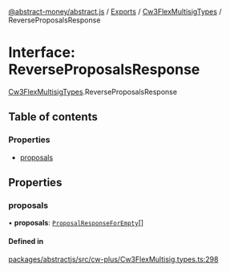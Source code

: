 [@abstract-money/abstract.js](../README.md) / [Exports](../modules.md) / [Cw3FlexMultisigTypes](../modules/Cw3FlexMultisigTypes.md) / ReverseProposalsResponse

# Interface: ReverseProposalsResponse

[Cw3FlexMultisigTypes](../modules/Cw3FlexMultisigTypes.md).ReverseProposalsResponse

## Table of contents

### Properties

- [proposals](Cw3FlexMultisigTypes.ReverseProposalsResponse.md#proposals)

## Properties

### proposals

• **proposals**: [`ProposalResponseForEmpty`](Cw3FlexMultisigTypes.ProposalResponseForEmpty.md)[]

#### Defined in

[packages/abstractjs/src/cw-plus/Cw3FlexMultisig.types.ts:298](https://github.com/Abstract-OS/abstract.js/blob/c46b309/packages/abstractjs/src/cw-plus/Cw3FlexMultisig.types.ts#L298)
